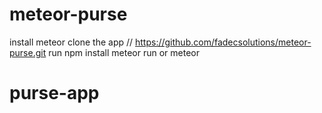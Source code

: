 # meteor-purse
 install meteor
 clone the app // https://github.com/fadecsolutions/meteor-purse.git
 run npm install
 meteor run or meteor
# purse-app
